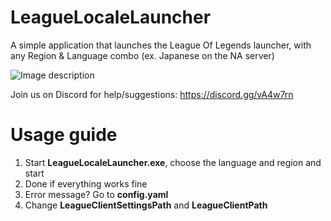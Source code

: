 # LeagueLocaleLauncher
A simple application that launches the League Of Legends launcher, with any Region &amp; Language combo (ex. Japanese on the NA server)

![Image description](https://i.imgur.com/c8bhvj4.png)

Join us on Discord for help/suggestions: https://discord.gg/vA4w7rn

# Usage guide
1. Start **LeagueLocaleLauncher.exe**, choose the language and region and start
2. Done if everything works fine
3. Error message? Go to **config.yaml**
4. Change **LeagueClientSettingsPath** and **LeagueClientPath**

